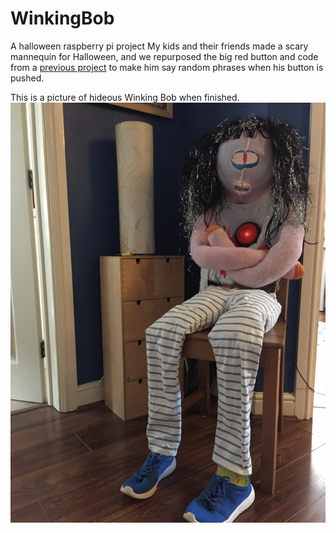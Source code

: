 # WinkingBob
A halloween raspberry pi project 
My kids and their friends made a scary mannequin for Halloween, and we repurposed the big red button and code from a [previous project](https://github.com/paulmaltby3/mrgoogleypoo) to make him say random phrases when his button is pushed. 

This is a picture of hideous Winking Bob when finished. ![picture of Winking Bob](/winkingbob.JPG)
